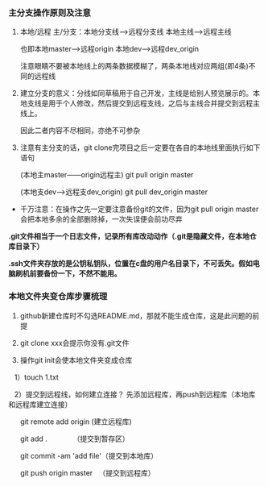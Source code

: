 ### 主分支操作原则及注意

1. 本地/远程 主/分支：本地分支线——>远程分支线 本地主线——>远程主线  

   也即本地master——>远程origin 本地dev——>远程dev_origin
   
   注意眼睛不要被本地线上的两条数据模糊了，两条本地线对应两组(即4条)不同的远程线
   
2. 建立分支的意义：分线如同草稿用于自己开发，主线是给别人预览展示的。本地支线是用于个人修改，然后提交到远程支线，之后与主线合并提交到远程主线上。

   因此二者内容不尽相同，亦绝不可参杂
   
3. 注意有主分支的话，git clone完项目之后一定要在各自的本地线里面执行如下语句

   (本地主master——origin远程主)
   git pull origin master
   
   (本地支dev——>远程支dev_origin)
   git pull dev_origin master
   
 * 千万注意：在操作之先一定要注意备份git的文件，因为git pull origin master会把本地多余的全部删除掉，一次失误便会前功尽弃 
 
 **.git文件相当于一个日志文件，记录所有库改动动作（.git是隐藏文件，在本地仓库目录下）**
 
 **.ssh文件夹存放的是公钥私钥队，位置在c盘的用户名目录下，不可丢失。假如电脑刷机前要备份一下，不然不能用。**
 
 ### 本地文件夹变仓库步骤梳理
 
 1. github新建仓库时不勾选README.md，那就不能生成仓库，这是此问题的前提
 
 2. git clone xxx会提示你没有.git文件 
 
 3. 操作git init会使本地文件夹变成仓库
 
    1）touch 1.txt 
    
    2）提交到远程线，如何建立连接？ 先添加远程库，再push到远程库（本地库和远程库建立连接）
    
       git remote add origin    (建立远程库)
       
       git add .               （提交到暂存区）
       
       git commit -am 'add file'（提交到本地库）
       
       git push origin master   （提交到远程库）
